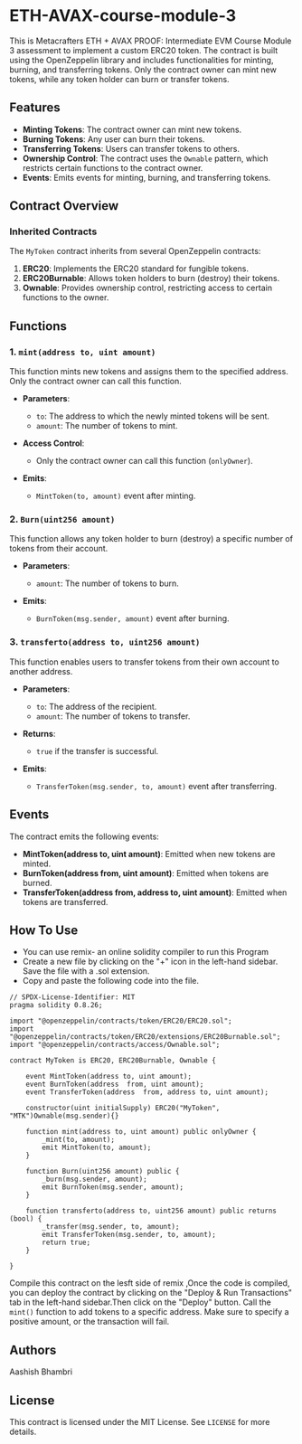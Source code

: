 # ETH-AVAX-course-module-3
This is Metacrafters ETH + AVAX PROOF: Intermediate EVM Course Module 3 assessment to implement a custom ERC20 token. The contract is built using the OpenZeppelin library and includes functionalities for minting, burning, and transferring tokens. Only the contract owner can mint new tokens, while any token holder can burn or transfer tokens.

## Features

- **Minting Tokens**: The contract owner can mint new tokens.
- **Burning Tokens**: Any user can burn their tokens.
- **Transferring Tokens**: Users can transfer tokens to others.
- **Ownership Control**: The contract uses the `Ownable` pattern, which restricts certain functions to the contract owner.
- **Events**: Emits events for minting, burning, and transferring tokens.

## Contract Overview

### Inherited Contracts

The `MyToken` contract inherits from several OpenZeppelin contracts:

1. **ERC20**: Implements the ERC20 standard for fungible tokens.
2. **ERC20Burnable**: Allows token holders to burn (destroy) their tokens.
3. **Ownable**: Provides ownership control, restricting access to certain functions to the owner.

## Functions

### 1. `mint(address to, uint amount)`

This function mints new tokens and assigns them to the specified address. Only the contract owner can call this function.

- **Parameters**:
  - `to`: The address to which the newly minted tokens will be sent.
  - `amount`: The number of tokens to mint.

- **Access Control**:
  - Only the contract owner can call this function (`onlyOwner`).

- **Emits**:
  - `MintToken(to, amount)` event after minting.

### 2. `Burn(uint256 amount)`

This function allows any token holder to burn (destroy) a specific number of tokens from their account.

- **Parameters**:
  - `amount`: The number of tokens to burn.

- **Emits**:
  - `BurnToken(msg.sender, amount)` event after burning.

### 3. `transferto(address to, uint256 amount)`

This function enables users to transfer tokens from their own account to another address.

- **Parameters**:
  - `to`: The address of the recipient.
  - `amount`: The number of tokens to transfer.

- **Returns**:
  - `true` if the transfer is successful.

- **Emits**:
  - `TransferToken(msg.sender, to, amount)` event after transferring.

## Events

The contract emits the following events:

- **MintToken(address to, uint amount)**: Emitted when new tokens are minted.
- **BurnToken(address from, uint amount)**: Emitted when tokens are burned.
- **TransferToken(address from, address to, uint amount)**: Emitted when tokens are transferred.

## How To Use
-  You can use remix- an online solidity compiler to run this Program 
-  Create a new file by clicking on the "+" icon in the left-hand sidebar. Save the file with a .sol extension.
- Copy and paste the following code into the file.

```
// SPDX-License-Identifier: MIT
pragma solidity 0.8.26;

import "@openzeppelin/contracts/token/ERC20/ERC20.sol";
import "@openzeppelin/contracts/token/ERC20/extensions/ERC20Burnable.sol";
import "@openzeppelin/contracts/access/Ownable.sol";

contract MyToken is ERC20, ERC20Burnable, Ownable {

    event MintToken(address to, uint amount);
    event BurnToken(address  from, uint amount);
    event TransferToken(address  from, address to, uint amount);
    
    constructor(uint initialSupply) ERC20("MyToken", "MTK")Ownable(msg.sender){}

    function mint(address to, uint amount) public onlyOwner {
        _mint(to, amount);
        emit MintToken(to, amount);
    }

    function Burn(uint256 amount) public {
        _burn(msg.sender, amount);
        emit BurnToken(msg.sender, amount);
    }

    function transferto(address to, uint256 amount) public returns (bool) {
        _transfer(msg.sender, to, amount);
        emit TransferToken(msg.sender, to, amount);
        return true;
    }

}
```
Compile this contract on the lesft side of remix ,Once the code is compiled, you can deploy the contract by clicking on the "Deploy & Run Transactions" tab in the left-hand sidebar.Then click on the "Deploy" button. Call the `mint()` function to add tokens to a specific address. Make sure to specify a positive amount, or the transaction will fail.

## Authors
Aashish Bhambri
## License
This contract is licensed under the MIT License. See `LICENSE` for more details.
